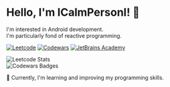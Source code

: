 # Hello, I'm ICalmPersonI! 👋

I'm interested in Android development.  
I'm particularly fond of reactive programming.

[![Leetcode](https://img.shields.io/badge/Leetcode-ICalmPersonI-brightgreen?logo=leetcode)](https://leetcode.com/ICalmPersonI/)
[![Codewars](https://img.shields.io/badge/Codewars-ICalmPersonI-red?logo=codewars)](https://www.codewars.com/users/ICalmPersonI)
[![JetBrains Academy](https://img.shields.io/badge/JetBrains%20Academy-ICalmPersonI-blue?logo=jetbrains)](https://hyperskill.org/profile/64168009)

![Leetcode Stats](https://leetcard.jacoblin.cool/ICalmPersonI)  
![Codewars Badges](https://www.codewars.com/users/ICalmPersonI/badges/large)

🌱 Currently, I'm learning and improving my programming skills.
